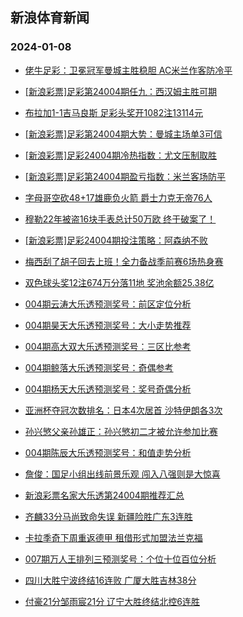 ## 新浪体育新闻 
### 2024-01-08

+ [佬牛足彩：卫冕冠军曼城主胜稳胆 AC米兰作客防冷平](https://sports.sina.com.cn/l/2024-01-07/doc-inaasink0005493.shtml)

+ [[新浪彩票]足彩第24004期任九：西汉姆主胜可期](https://sports.sina.com.cn/l/2024-01-07/doc-inaascen0118164.shtml)

+ [布拉加1-1吉马良斯 足彩头奖开1082注13114元](https://sports.sina.com.cn/l/2024-01-07/doc-inaascee0789742.shtml)

+ [[新浪彩票]足彩第24004期大势：曼城主场单3可信](https://sports.sina.com.cn/l/2024-01-07/doc-inaascen0118045.shtml)

+ [[新浪彩票]足彩24004期冷热指数：尤文压制取胜](https://sports.sina.com.cn/l/2024-01-07/doc-inaascek7307007.shtml)

+ [[新浪彩票]足彩第24004期盈亏指数：米兰客场防平](https://sports.sina.com.cn/l/2024-01-07/doc-inaascek7306935.shtml)

+ [字母哥空砍48+17雄鹿负火箭 爵士力克无帝76人](https://sports.sina.com.cn/basketball/nba/2024-01-07/doc-inaaspuf9891455.shtml)

+ [穆勒22年被盗16块手表总计50万欧 终于破案了！](https://sports.sina.com.cn/global/germany/2024-01-07/doc-inaaspuf9910052.shtml)

+ [[新浪彩票]足彩24004期投注策略：阿森纳不败](https://sports.sina.com.cn/l/2024-01-07/doc-inaascek7306847.shtml)

+ [梅西刮了胡子回去上班！全力备战季前赛6场热身赛](https://sports.sina.com.cn/global/others/2024-01-07/doc-inaaspuc0312240.shtml)

+ [双色球头奖12注674万分落11地 奖池余额25.38亿](https://sports.sina.com.cn/l/2024-01-07/doc-inaatkxu6625983.shtml)

+ [004期云涛大乐透预测奖号：前区定位分析](https://sports.sina.com.cn/l/2024-01-07/doc-inaastzz0185090.shtml)

+ [004期昊天大乐透预测奖号：大小走势推荐](https://sports.sina.com.cn/l/2024-01-07/doc-inaasuaa6962399.shtml)

+ [004期高大双大乐透预测奖号：三区比参考](https://sports.sina.com.cn/l/2024-01-07/doc-inaasuaa6962062.shtml)

+ [004期鲸落大乐透预测奖号：奇偶参考](https://sports.sina.com.cn/l/2024-01-07/doc-inaasuaa6961905.shtml)

+ [004期杨天大乐透预测奖号：奖号奇偶分析](https://sports.sina.com.cn/l/2024-01-07/doc-inaasuaa6961770.shtml)

+ [亚洲杯夺冠次数排名：日本4次居首 沙特伊朗各3次](https://sports.sina.com.cn/china/asia/2024-01-07/doc-inaasina0692020.shtml)

+ [孙兴慜父亲孙雄正：孙兴慜初二才被允许参加比赛](https://sports.sina.com.cn/g/pl/2024-01-07/doc-inaaters0247833.shtml)

+ [004期陈辰大乐透预测奖号：和值走势分析](https://sports.sina.com.cn/l/2024-01-07/doc-inaastzw0453144.shtml)

+ [詹俊：国足小组出线前景乐观 闯入八强则是大惊喜](https://sports.sina.com.cn/china/national/2024-01-07/doc-inaasyix0081794.shtml)

+ [新浪彩票名家大乐透第24004期推荐汇总](https://sports.sina.com.cn/l/2024-01-07/doc-inaastzw0458699.shtml)

+ [齐麟33分马尚致命失误 新疆险胜广东3连胜](https://sports.sina.com.cn/basketball/cba/2024-01-07/doc-inaatkxs9851843.shtml)

+ [卡拉季奇下周重返德甲 租借形式加盟法兰克福](https://sports.sina.com.cn/global/germany/2024-01-07/doc-inaaterw6750371.shtml)

+ [007期万人王排列三预测奖号：个位十位百位分析](https://sports.sina.com.cn/l/2024-01-07/doc-inaasuac9783355.shtml)

+ [四川大胜宁波终结16连败 广厦大胜吉林38分](https://sports.sina.com.cn/basketball/cba/2024-01-07/doc-inaatkxs9850816.shtml)

+ [付豪21分邹雨宸21分 辽宁大胜终结北控6连胜](https://sports.sina.com.cn/basketball/cba/2024-01-07/doc-inaatkxs9850179.shtml)

